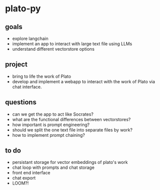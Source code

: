# plato-py
## goals
- explore langchain
- implement an app to interact with large text file using LLMs
- understand different vectorstore options
## project
- bring to life the work of Plato
- develop and implement a webapp to interact with the work of Plato via chat interface.
## questions
- can we get the app to act like Socrates?
- what are the functional differences between vectorstores?
- how important is prompt engineering?
- should we split the one text file into separate files by work?
- how to implement prompt chaining?
## to do
- persistant storage for vector embeddings of plato's work
- chat loop with prompts and chat storage
- front end interface
- chat export
- LOOM?!

